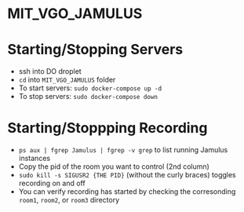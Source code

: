 # MIT_VGO_JAMULUS




# Starting/Stopping Servers
- ssh into DO droplet
- `cd` into `MIT_VGO_JAMULUS` folder
- To start servers: `sudo docker-compose up -d`
- To stop servers: `sudo docker-compose down`


# Starting/Stoppping Recording
- `ps aux | fgrep Jamulus | fgrep -v grep` to list running Jamulus instances
- Copy the pid of the room you want to control (2nd column) 
- `sudo kill -s SIGUSR2 {THE PID}` (without the curly braces) toggles recording on and off
- You can verify recording has started by checking the corresonding `room1`, `room2`, or `room3` directory
